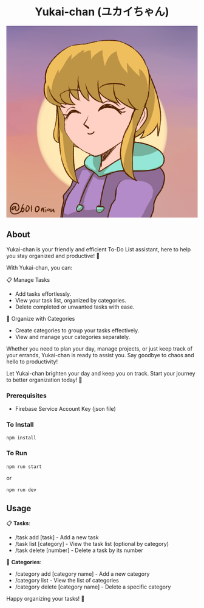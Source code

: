 <div align="center">

# Yukai-chan (ユカイちゃん)
  
![YUKAI IMAGE](src/assets/images/yukai-chan.png)

</div>

## About <a name = "about"></a>

Yukai-chan is your friendly and efficient To-Do List assistant, here to help you stay organized and productive! 🎉

With Yukai-chan, you can:

📋 Manage Tasks
- Add tasks effortlessly.
- View your task list, organized by categories.
- Delete completed or unwanted tasks with ease.

📂 Organize with Categories
- Create categories to group your tasks effectively.
- View and manage your categories separately.

Whether you need to plan your day, manage projects, or just keep track of your errands, Yukai-chan is ready to assist you. Say goodbye to chaos and hello to productivity!

Let Yukai-chan brighten your day and keep you on track. Start your journey to better organization today! 🌟

### Prerequisites

- Firebase Service Account Key (json file)

### To Install

```
npm install
```
### To Run
```
npm run start
```
or
```
npm run dev
```

## Usage

📋 **Tasks**:

- /task add [task] - Add a new task
- /task list [category] - View the task list (optional by category)
- /task delete [number] - Delete a task by its number

📂 **Categories**:

- /category add [category name] - Add a new category
- /category list - View the list of categories
- /category delete [category name] - Delete a specific category

Happy organizing your tasks! 🌟

